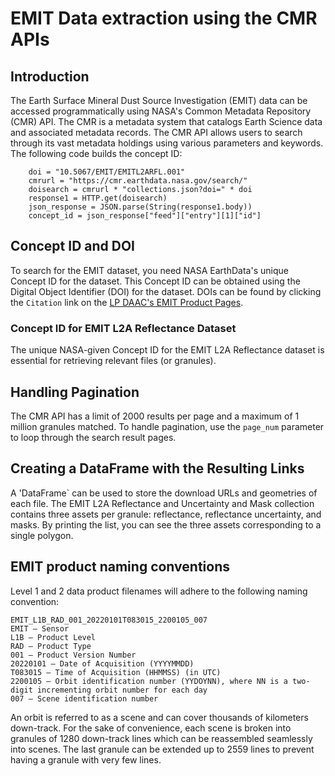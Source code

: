 # EMIT Data extraction using the CMR APIs

## Introduction
The Earth Surface Mineral Dust Source Investigation (EMIT) data can be accessed programmatically using NASA's Common Metadata Repository (CMR) API. The CMR is a metadata system that catalogs Earth Science data and associated metadata records. The CMR API allows users to search through its vast metadata holdings using various parameters and keywords. The following code builds the concept ID:

        doi = "10.5067/EMIT/EMITL2ARFL.001"
        cmrurl = "https://cmr.earthdata.nasa.gov/search/"
        doisearch = cmrurl * "collections.json?doi=" * doi
        response1 = HTTP.get(doisearch)
        json_response = JSON.parse(String(response1.body))
        concept_id = json_response["feed"]["entry"][1]["id"]

## Concept ID and DOI
To search for the EMIT dataset, you need NASA EarthData's unique Concept ID for the dataset. This Concept ID can be obtained using the Digital Object Identifier (DOI) for the dataset. DOIs can be found by clicking the `Citation` link on the [LP DAAC's EMIT Product Pages](https://lpdaac.usgs.gov/product_search/?query=emit&view=cards&sort=title).

### Concept ID for EMIT L2A Reflectance Dataset
The unique NASA-given Concept ID for the EMIT L2A Reflectance dataset is essential for retrieving relevant files (or granules).

## Handling Pagination
The CMR API has a limit of 2000 results per page and a maximum of 1 million granules matched. To handle pagination, use the `page_num` parameter to loop through the search result pages.

## Creating a DataFrame with the Resulting Links
A 'DataFrame` can be used to store the download URLs and geometries of each file. The EMIT L2A Reflectance and Uncertainty and Mask collection contains three assets per granule: reflectance, reflectance uncertainty, and masks. By printing the list, you can see the three assets corresponding to a single polygon.

## EMIT product naming conventions
Level 1 and 2 data product filenames will adhere to the following naming convention:

    EMIT_L1B_RAD_001_20220101T083015_2200105_007
    EMIT – Sensor
    L1B – Product Level
    RAD – Product Type
    001 – Product Version Number
    20220101 – Date of Acquisition (YYYYMMDD)
    T083015 – Time of Acquisition (HHMMSS) (in UTC)
    2200105 – Orbit identification number (YYDOYNN), where NN is a two-digit incrementing orbit number for each day
    007 – Scene identification number

An orbit is referred to as a scene and can cover thousands of kilometers down-track. For the sake of convenience, each scene is broken into granules of 1280 down-track lines which can be reassembled seamlessly into scenes. The last granule can be extended up to 2559 lines to prevent having a granule with very few lines.
